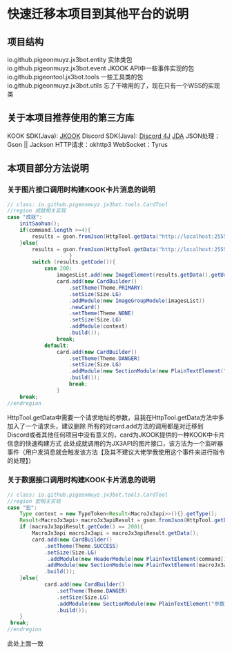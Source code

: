 # 快速迁移本项目到其他平台的说明
## 项目结构
io.github.pigeonmuyz.jx3bot.entity 实体类包
io.github.pigeonmuyz.jx3bot.event JKOOK API中一些事件实现的包
io.github.pigeontool.jx3bot.tools 一些工具类的包
io.github.pigeonmuyz.jx3bot.utils 忘了干啥用的了，现在只有一个WSS的实现类

## 关于本项目推荐使用的第三方库
KOOK SDK(Java): [JKOOK](https://github.com/SNWCreations/JKook)
Discord SDK(Java): [Discord 4J](https://github.com/Discord4J/Discord4J) [JDA](https://github.com/discord-jda/JDA)
JSON处理：Gson || Jackson
HTTP请求：okhttp3
WebSocket：Tyrus

## 本项目部分方法说明
### 关于图片接口调用时构建KOOK卡片消息的说明
```Java
// class: io.github.pigeonmuyz.jx3bot.tools.CardTool
//region 成就相关实现
case "成就":
    initSaohua();
    if(command.length >=4){
        results = gson.fromJson(HttpTool.getData("http://localhost:25555/image/api/role/achievement?server="+command[1]+"&role="+command[2]+"&name="+command[3]),newType);
    }else{
        results = gson.fromJson(HttpTool.getData("http://localhost:25555/image/api/role/achievement?server="+server+"&role="+command[1]+"&name="+command[2]),newType);
                    }
        switch (results.getCode()){
            case 200:
                imagesList.add(new ImageElement(results.getData().getUrl(),"剑三咕咕",false));
                card.add(new CardBuilder()
                    .setTheme(Theme.PRIMARY)
                    .setSize(Size.LG)
                    .addModule(new ImageGroupModule(imagesList))
                    .newCard()
                    .setTheme(Theme.NONE)
                    .setSize(Size.LG)
                    .addModule(context)
                    .build());
                break;
            default:
                card.add(new CardBuilder()
                    .setTheme(Theme.DANGER)
                    .setSize(Size.LG)
                    .addModule(new SectionModule(new PlainTextElement("参数错误！或者服务器未响应！"),null,null))
                    .build());
                    break;
                }
    break;
//endregion
```
HttpTool.getData中需要一个请求地址的参数，且我在HttpTool.getData方法中多加入了一个请求头，建议删除
所有的对card.add方法的调用都是对迁移到Discord或者其他任何项目中没有意义的，card为JKOOK提供的一种KOOK中卡片信息的快速构建方式
此处成就调用的为JX3API的图片接口，该方法为一个监听器事件（用户发消息就会触发该方法【及其不建议大佬学我使用这个事件来进行指令的处理】）

### 关于数据接口调用时构建KOOK卡片消息的说明
```Java
// class: io.github.pigeonmuyz.jx3bot.tools.CardTool
//region 宏相关实现
case "宏":
    Type context = new TypeToken<Result<MacroJx3api>>(){}.getType();
    Result<MacroJx3api> macroJx3apiResult = gson.fromJson(HttpTool.getData("http://localhost:25555/api/macros/jx3api?kungfu="+command[1]),context);
    if (macroJx3apiResult.getCode() == 200){
        MacroJx3api macroJx3api = macroJx3apiResult.getData();
        card.add(new CardBuilder()
            .setTheme(Theme.SUCCESS)
            .setSize(Size.LG)
             .addModule(new HeaderModule(new PlainTextElement(command[1]+"宏来了！！！")))
            .addModule(new SectionModule(new PlainTextElement(macroJx3api.getContext()),null,null))
            .build());
    }else{
            card.add(new CardBuilder()
                .setTheme(Theme.DANGER)
                .setSize(Size.LG)
                .addModule(new SectionModule(new PlainTextElement("参数错误！或者服务器未响应！"),null,null))
                .build());
    }
 break;
//endregion
```
此处上面一致